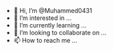 - 👋 Hi, I’m @Muhammed0431
- 👀 I’m interested in ...
- 🌱 I’m currently learning ...
- 💞️ I’m looking to collaborate on ...
- 📫 How to reach me ...

<!---
Muhammed0431/Muhammed0431 is a ✨ special ✨ repository because its `README.md` (this file) appears on your GitHub profile.
You can click the Preview link to take a look at your changes.
---
